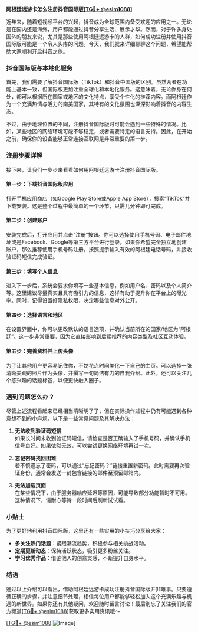 **阿根廷远游卡怎么注册抖音国际版[[TG💪+ @esim1088](https://t.me/s/esim1088)]**

近年来，随着短视频平台的兴起，抖音成为全球范围内备受欢迎的应用之一。无论是在国内还是海外，用户都能通过抖音分享生活、展示才华。然而，对于许多身处国外的朋友来说，尤其是那些使用阿根廷远游卡的人群，如何成功注册并使用抖音国际版可能是一个令人头疼的问题。今天，我们就来详细聊聊这个问题，希望能帮助大家顺利开启抖音之旅。

### 抖音国际版与本地化服务

首先，我们需要了解抖音国际版（TikTok）和抖音中国版的区别。虽然两者在功能上基本一致，但国际版更加注重全球化和本地化服务。这意味着，无论你身在何处，都可以根据所在国家或地区的文化特点，享受个性化的推荐内容。而阿根廷作为一个充满热情与活力的南美国家，其特有的文化氛围也深深影响着抖音的内容生态。

不过，由于地理位置的不同，注册抖音国际版时可能会遇到一些特殊的情况。比如，某些地区的网络环境可能不够稳定，或者需要特定的语言支持。因此，在开始之前，确保你的设备能够正常连接互联网是非常重要的第一步。

### 注册步骤详解

接下来，让我们一步步来看看如何用阿根廷远游卡注册抖音国际版。

#### 第一步：下载抖音国际版应用
打开手机应用商店（如Google Play Store或Apple App Store），搜索“TikTok”并下载安装。这是整个过程中最简单的一个环节，只需几分钟即可完成。

#### 第二步：创建账户
安装完成后，打开应用并点击“注册”按钮。你可以选择使用手机号码、电子邮件地址或是Facebook、Google等第三方平台进行登录。如果你希望完全独立地创建账户，那么推荐使用手机号码注册。按照提示输入有效的阿根廷电话号码，并接收验证码短信完成验证。

#### 第三步：填写个人信息
进入下一步后，系统会要求你填写一些基本信息，例如用户名、密码以及个人简介等。这里建议尽量真实且具有吸引力的信息，这样有助于提升你在平台上的曝光率。同时，记得设置好隐私权限，决定哪些信息对外公开。

#### 第四步：选择语言和地区
在设置界面中，你可以更改默认的语言选项，并确认当前所在的国家/地区为“阿根廷”。这一步非常重要，因为它直接影响到后续推荐的内容类型及社区互动体验。

#### 第五步：完善资料并上传头像
为了让其他用户更容易记住你，不妨花点时间美化一下自己的主页。可以选择一张清晰美观的照片作为头像，并撰写一句简洁有力的自我介绍。此外，还可以关注几个感兴趣的话题标签，以便更快融入圈子。

### 遇到问题怎么办？

尽管上述流程看起来已经相当清晰明了了，但在实际操作过程中仍有可能遇到各种意想不到的小麻烦。以下是一些常见问题及其解决办法：

1. **无法收到验证码短信**  
   如果长时间未收到验证码短信，请检查是否正确输入了手机号码，并确认手机信号良好。如果依然无效，可以尝试更换网络环境再试一次。

2. **忘记密码找回困难**  
   若不慎遗忘了密码，可以通过“忘记密码？”链接重置新密码。此时需要再次验证身份，通常会发送一封包含链接的邮件至预留邮箱内。

3. **无法加载页面**  
   在某些情况下，由于服务器响应延迟等原因，可能导致部分功能暂时不可用。这种情况下，请耐心等待一段时间后刷新试试看。

### 小贴士

为了更好地利用抖音国际版，这里还有一些实用的小技巧分享给大家：
- **多关注热门话题**：紧跟潮流趋势，积极参与相关挑战活动。
- **定期更新动态**：保持活跃状态，吸引更多粉丝关注。
- **学习优秀作品**：借鉴他人的创意灵感，不断提升自身水平。

### 结语

通过以上介绍可以看出，借助阿根廷远游卡成功注册抖音国际版并非难事。只要遵循正确的步骤，并注意细节处理，相信每位用户都能够轻松加入这个充满乐趣与机遇的新世界。如果你还有其他疑问，欢迎随时留言讨论！最后别忘了关注我们的官方频道[[TG💪+ @esim1088](https://t.me/s/esim1088)]获取更多实用资讯哦～  

[[TG💪+ @esim1088](https://t.me/s/esim1088) ![Image](https://i.postimg.cc/4NQfJmqS/Snipaste-2025-05-13-00-14-12.png)]